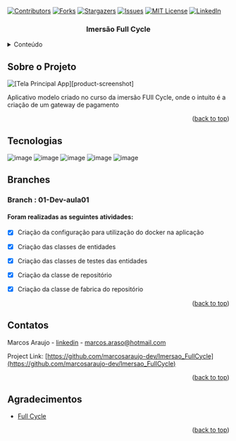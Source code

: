<div id="top"></div>

[![Contributors][contributors-shield]][contributors-url]
[![Forks][forks-shield]][forks-url]
[![Stargazers][stars-shield]][stars-url]
[![Issues][issues-shield]][issues-url]
[![MIT License][license-shield]][license-url]
[![LinkedIn][linkedin-shield]][linkedin-url]


<h3 align="center">Imersão Full Cycle</h3>

<!-- TABLE OF CONTENTS -->
<details>
  <summary>Conteúdo</summary>
  <ol>
    <li>
      <a href="#Sobre-o-projeto">Sobre o Projeto</a>
    </li>
   <li><a href="#Tecnologias">Tecnologias</a></li>
    <li><a href="#Branches">Branches</a></li>
    <li><a href="#contatos">Contatos</a></li>
    <li><a href="#Agradecimentos">Agradecimentos</a></li>
  </ol>
</details>

<!-- ABOUT THE PROJECT -->
## Sobre o Projeto

![[Tela Principal App][product-screenshot]](https://github.com/marcosaraujo-dev/Imersao_FullCycle/blob/main/Images/01%20-%20Tela%20de%20listagem%20de%20eventos.PNG)

Aplicativo modelo criado no curso da imersão FUll Cycle, onde o intuito é a criação de um gateway de pagamento
 
<p align="right">(<a href="#top">back to top</a>)</p>



## Tecnologias

![image](https://img.shields.io/badge/Go-00ADD8?style=for-the-badge&logo=go&logoColor=white)
![image](https://img.shields.io/badge/nestjs-E0234E?style=for-the-badge&logo=nestjs&logoColor=white)
![image](https://img.shields.io/badge/Apache_Kafka-231F20?style=for-the-badge&logo=apache-kafka&logoColor=white)
![image](https://img.shields.io/badge/SQLite-07405E?style=for-the-badge&logo=sqlite&logoColor=white)
![image](https://img.shields.io/badge/HTML5-E34F26?style=for-the-badge&logo=html5&logoColor=white)



## Branches

### Branch : 01-Dev-aula01
#### Foram realizadas as seguintes atividades:

- [x] Criação da configuração para utilização do docker na aplicação
- [x] Criação das classes de entidades  
- [x] Criação das classes de testes das entidades
- [x] Criação da classe de repositório
- [x] Criação da classe de fabrica do repositório



<p align="right">(<a href="#top">back to top</a>)</p>

<!-- CONTACT -->
## Contatos

Marcos Araujo - [linkedin](https://www.linkedin.com/in/marcosaraujosouza/) - marcos.araso@hotmail.com

Project Link: [https://github.com/marcosaraujo-dev/Imersao_FullCycle](https://github.com/marcosaraujo-dev/Imersao_FullCycle)

<p align="right">(<a href="#top">back to top</a>)</p>



<!-- ACKNOWLEDGMENTS -->
## Agradecimentos

* [Full Cycle](https://fullcycle.com.br/)

<p align="right">(<a href="#top">back to top</a>)</p>


<!-- MARKDOWN LINKS & IMAGES -->
<!-- https://www.markdownguide.org/basic-syntax/#reference-style-links -->

[contributors-shield]: https://img.shields.io/github/contributors/marcosaraujo-dev/Imersao_FullCycle.svg?style=for-the-badge
[contributors-url]: https://github.com/marcosaraujo-dev/Imersao_FullCycle/graphs/contributors
[forks-shield]: https://img.shields.io/github/forks/marcosaraujo-dev/Imersao_FullCycle.svg?style=for-the-badge
[forks-url]: https://github.com/marcosaraujo-dev/Imersao_FullCycle/network/members
[stars-shield]: https://img.shields.io/github/stars/marcosaraujo-dev/Imersao_FullCycle.svg?style=for-the-badge
[stars-url]: https://github.com/marcosaraujo-dev/Imersao_FullCycle/stargazers
[issues-shield]: https://img.shields.io/github/issues/marcosaraujo-dev/Imersao_FullCycle.svg?style=for-the-badge
[issues-url]: https://github.com/marcosaraujo-dev/Imersao_FullCycle/issues
[license-shield]: https://img.shields.io/github/license/marcosaraujo-dev/Imersao_FullCycle.svg?style=for-the-badge
[license-url]: https://github.com/marcosaraujo-dev/Imersao_FullCycle/blob/master/LICENSE.txt
[linkedin-shield]: https://img.shields.io/badge/-LinkedIn-black.svg?style=for-the-badge&logo=linkedin&colorB=555
[linkedin-url]: https://www.linkedin.com/in/marcosaraujosouza/
<!-- [product-screenshot]: Images/01 - Tela de listagem de eventos.PNG -->

